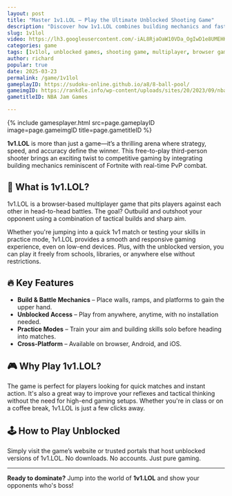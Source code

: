 ```yaml
---
layout: post
title: "Master 1v1.LOL – Play the Ultimate Unblocked Shooting Game"
description: "Discover how 1v1.LOL combines building mechanics and fast-paced shooting in a competitive environment. Play unblocked and dominate your opponents now!"
slug: 1v1lol
video: https://lh3.googleusercontent.com/-iAL8RjaOaW10VDa_OgIwD1e8UMEHKUKPs_VtY6ubrGuJFoJsFH7YYBaSoWThqnlfzKSgV9P-q3MGcr2OGXnfQNG=s1280-w1280-h800
categories: game
tags: [1v1lol, unblocked games, shooting game, multiplayer, browser game]
author: richard
popular: true
date: 2025-03-23
permalink: /game/1v1lol
gameplayID: https://sudoku-online.github.io/a8/8-ball-pool/
gameimgID: https://rankdle.info/wp-content/uploads/sites/20/2023/09/nba-jam-f220x180-jpg-150x150.webp
gametitleID: NBA Jam Games

---
```


{% include gamesplayer.html
  src=page.gameplayID
  image=page.gameimgID
  title=page.gametitleID
%}

**1v1.LOL** is more than just a game—it’s a thrilling arena where strategy, speed, and accuracy define the winner. This free-to-play third-person shooter brings an exciting twist to competitive gaming by integrating building mechanics reminiscent of Fortnite with real-time PvP combat.

## 🎯 What is 1v1.LOL?

1v1.LOL is a browser-based multiplayer game that pits players against each other in head-to-head battles. The goal? Outbuild and outshoot your opponent using a combination of tactical builds and sharp aim.

Whether you're jumping into a quick 1v1 match or testing your skills in practice mode, 1v1.LOL provides a smooth and responsive gaming experience, even on low-end devices. Plus, with the unblocked version, you can play it freely from schools, libraries, or anywhere else without restrictions.

## 🔥 Key Features

- **Build & Battle Mechanics** – Place walls, ramps, and platforms to gain the upper hand.
- **Unblocked Access** – Play from anywhere, anytime, with no installation needed.
- **Practice Modes** – Train your aim and building skills solo before heading into matches.
- **Cross-Platform** – Available on browser, Android, and iOS.

## 🎮 Why Play 1v1.LOL?

The game is perfect for players looking for quick matches and instant action. It's also a great way to improve your reflexes and tactical thinking without the need for high-end gaming setups. Whether you're in class or on a coffee break, 1v1.LOL is just a few clicks away.

## 🕹️ How to Play Unblocked

Simply visit the game’s website or trusted portals that host unblocked versions of 1v1.LOL. No downloads. No accounts. Just pure gaming.

---

**Ready to dominate?** Jump into the world of **1v1.LOL** and show your opponents who's boss!

